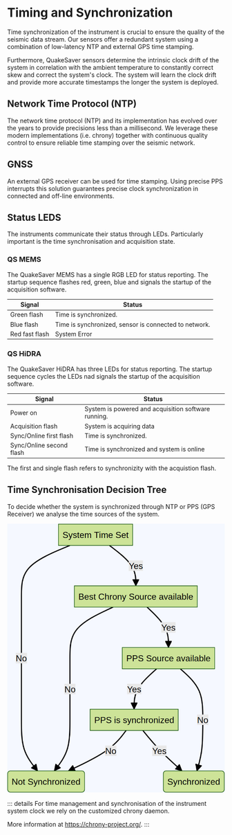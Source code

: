 
# Timing and Synchronization

Time synchronization of the instrument is crucial to ensure the quality of the seismic data stream. Our sensors offer a redundant
system using a combination of low-latency NTP and external GPS time stamping.

Furthermore, QuakeSaver sensors determine the intrinsic clock drift of the system in correlation with the ambient temperature to constantly
correct skew and correct the system's clock. The system will learn the clock drift and provide more accurate timestamps the longer the system is deployed.

## Network Time Protocol (NTP)

The network time protocol (NTP) and its implementation has evolved over the years to provide precisions less than a millisecond.
We leverage these modern implementations (i.e. chrony) together with continuous quality control to ensure reliable time stamping over the seismic network.

## GNSS <Badge text="HiDRA only" type="tip"/>

An external GPS receiver can be used for time stamping. Using precise PPS interrupts this solution guarantees precise clock synchronization in
connected and off-line environments.

## Status LEDS

The instruments communicate their status through LEDs. Particularly important is the time synchronisation and acquisition state.

### QS MEMS

The QuakeSaver MEMS has a single RGB LED for status reporting. The startup sequence flashes red, green, blue and signals the startup of the acquisition software.

| Signal         | Status                                                |
|----------------|-------------------------------------------------------|
| Green flash    | Time is synchronized.                                 |
| Blue flash     | Time is synchronized, sensor is connected to network. |
| Red fast flash | System Error                                          |

### QS HiDRA

The QuakeSaver HiDRA has three LEDs for status reporting. The startup sequence cycles the LEDs nad signals the startup of the acquisition software.

| Signal                   | Status                                              |
|--------------------------|-----------------------------------------------------|
| Power on                 | System is powered and acquisition software running. |
| Acquisition flash        | System is acquiring data                            |
| Sync/Online first flash  | Time is synchronized.                               |
| Sync/Online second flash | Time is synchronized and system is online           |

The first and single flash refers to synchronizity with the acquistion flash.

## Time Synchronisation Decision Tree

To decide whether the system is synchronized through NTP or PPS (GPS Receiver) we analyse the time sources of the system.

![Network Overview](./time-syncronisation.jpg)

::: details
For time management and synchronisation of the instrument system clock we rely on the customized chrony daemon.

More information at https://chrony-project.org/.
:::
